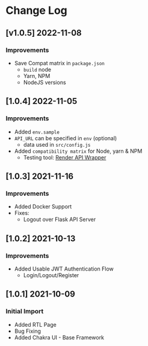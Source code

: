 # Change Log

## [v1.0.5] 2022-11-08
### Improvements

- Save Compat matrix in `package.json`
  - `build` node
  - Yarn, NPM
  - NodeJS versions

## [1.0.4] 2022-11-05
### Improvements

- Added `env.sample`
- `API_URL` can be specified in `env` (optional)
  - data used in `src/config.js`  
- Added `compatibility matrix` for Node, yarn & NPM
  - Testing tool: [Render API Wrapper](https://github.com/app-generator/deploy-automation-render)

## [1.0.3] 2021-11-16
### Improvements

- Added Docker Support
- Fixes:
  - Logout over Flask API Server

## [1.0.2] 2021-10-13
### Improvements

- Added Usable JWT Authentication Flow
  - Login/Logout/Register

## [1.0.1] 2021-10-09
### Initial Import

- Added RTL Page
- Bug Fixing
- Added Chakra UI - Base Framework
